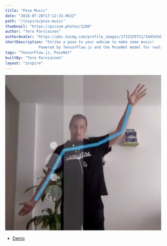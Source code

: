 ```yaml
---
title: "Pose Music"
date: "2018-07-28T17:12:33.962Z"
path: "/inspire/pose-music"
thumbnail: "https://picsum.photos/1200"
author: "Tero Parviainen"
authorAvatar: "https://pbs.twimg.com/profile_images/2732329711/3445d3d345ba841d248a9cdf0a18e687_400x400.jpeg"
shortDescription: "Strike a pose to your webcam to make some music!
               Powered by TensorFlow.js and the PoseNet model for real-time pose estimation."
tags: "TensorFlow.js, PoseNet"
builtBy: "Tero Parviainen"
layout: "inspire"
---
```


![Animation](./img/pose-music.png)

- [Demo](https://codepen.io/teropa/full/QxLrMp/)